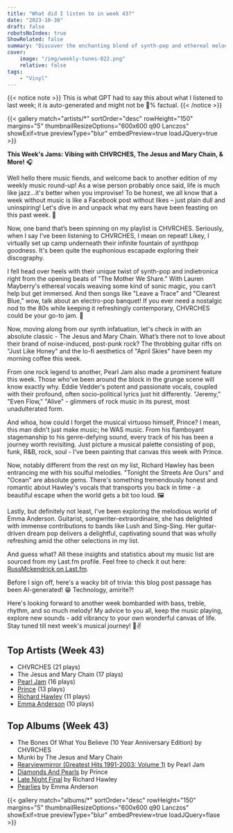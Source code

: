 ```yaml
---
title: "What did I listen to in week 43?"
date: "2023-10-30"
draft: false
robotsNoIndex: true
ShowRelated: false
summary: "Discover the enchanting blend of synth-pop and ethereal melodies in CHVRCHES' music. Their captivating harmonies will leave you captivated!"
cover:
    image: "/img/weekly-tunes-022.png"
    relative: false
tags:
    - "Vinyl"
---
```


{{< notice note >}}
This is what GPT had to say this about what I listened to last week; it is auto-generated and might not be 💯% factual.
{{< /notice >}}

{{< gallery match="artists/*" sortOrder="desc" rowHeight="150" margins="5" thumbnailResizeOptions="600x600 q90 Lanczos" showExif=true previewType="blur" embedPreview=true loadJQuery=true >}}

**This Week's Jams: Vibing with CHVRCHES, The Jesus and Mary Chain, & More!** 🎧

Well hello there music fiends, and welcome back to another edition of my weekly music round-up! As a wise person probably once said, life is much like jazz...it's better when you improvise! To be honest, we all know that a week without music is like a Facebook post without likes – just plain dull and uninspiring! Let's dive in and unpack what my ears have been feasting on this past week. 🥁

Now, one band that’s been spinning on my playlist is CHVRCHES. Seriously, when I say I've been listening to CHVRCHES, I mean on repeat! Likey, I virtually set up camp underneath their infinite fountain of synthpop goodness. It's been quite the euphonious escapade exploring their discography.

I fell head over heels with their unique twist of synth-pop and indietronica right from the opening beats of "The Mother We Share." With Lauren Mayberry's ethereal vocals weaving some kind of sonic magic, you can’t help but get immersed. And then songs like "Leave a Trace" and "Clearest Blue," wow, talk about an electro-pop banquet! If you ever need a nostalgic nod to the 80s while keeping it refreshingly contemporary, CHVRCHES could be your go-to jam. 🎵

Now, moving along from our synth infatuation, let's check in with an absolute classic - The Jesus and Mary Chain. What’s there not to love about their brand of noise-induced, post-punk rock? The throbbing guitar riffs on "Just Like Honey" and the lo-fi aesthetics of "April Skies" have been my morning coffee this week.

From one rock legend to another, Pearl Jam also made a prominent feature this week. Those who've been around the block in the grunge scene will know exactly why. Eddie Vedder's potent and passionate vocals, coupled with their profound, often socio-political lyrics just hit differently. "Jeremy," "Even Flow," "Alive" - glimmers of rock music in its purest, most unadulterated form.

And whoa, how could I forget the musical virtuoso himself, Prince? I mean, this man didn't just make music; he WAS music. From his flamboyant stagemanship to his genre-defying sound, every track of his has been a journey worth revisiting. Just picture a musical palette consisting of pop, funk, R&B, rock, soul - I've been painting that canvas this week with Prince.

Now, notably different from the rest on my list, Richard Hawley has been entrancing me with his soulful melodies. "Tonight the Streets Are Ours" and "Ocean" are absolute gems. There's something tremendously honest and romantic about Hawley's vocals that transports you back in time - a beautiful escape when the world gets a bit too loud. 🖼️

Lastly, but definitely not least, I've been exploring the melodious world of Emma Anderson. Guitarist, songwriter-extraordinaire, she has delighted with immense contributions to bands like Lush and Sing-Sing. Her guitar-driven dream pop delivers a delightful, captivating sound that was wholly refreshing amid the other selections in my list.

And guess what? All these insights and statistics about my music list are sourced from my Last.fm profile. Feel free to check it out here: [RussMckendrick on Last.fm](https://www.last.fm/user/RussMckendrick). 

Before I sign off, here's a wacky bit of trivia: this blog post passage has been AI-generated! 😁 Technology, amirite?!

Here's looking forward to another week bombarded with bass, treble, rhythm, and so much melody! My advice to you all, keep the music playing, explore new sounds - add vibrancy to your own wonderful canvas of life. Stay tuned till next week's musical journey! 🎸✌️

## Top Artists (Week 43)

- CHVRCHES (21 plays)
- The Jesus and Mary Chain (17 plays)
- [Pearl Jam](https://www.mckendrick.rocks/artist/pearl-jam/) (16 plays)
- [Prince](https://www.mckendrick.rocks/artist/prince/) (13 plays)
- [Richard Hawley](https://www.mckendrick.rocks/artist/richard-hawley/) (11 plays)
- [Emma Anderson](https://www.mckendrick.rocks/artist/emma-anderson/) (10 plays)


## Top Albums (Week 43)

- The Bones Of What You Believe (10 Year Anniversary Edition) by CHVRCHES
- Munki by The Jesus and Mary Chain
- [Rearviewmirror (Greatest Hits 1991-2003: Volume 1)](https://www.mckendrick.rocks/albums/rearviewmirror-greatest-hits-1991-2003-volume-1-22421005/) by Pearl Jam
- [Diamonds And Pearls](https://www.mckendrick.rocks/albums/diamonds-and-pearls-28719109/) by Prince
- [Late Night Final](https://www.mckendrick.rocks/albums/late-night-final-6196121/) by Richard Hawley
- [Pearlies](https://www.mckendrick.rocks/albums/pearlies-28653319/) by Emma Anderson


{{< gallery match="albums/*" sortOrder="desc" rowHeight="150" margins="5" thumbnailResizeOptions="600x600 q90 Lanczos" showExif=true previewType="blur" embedPreview=true loadJQuery=flase >}}